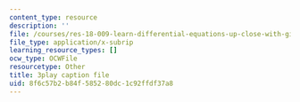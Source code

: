 ```yaml
---
content_type: resource
description: ''
file: /courses/res-18-009-learn-differential-equations-up-close-with-gilbert-strang-and-cleve-moler-fall-2015/8f6c57b2b84f585280dc1c92ffdf37a8_qJOQOkJ7rI8.vtt
file_type: application/x-subrip
learning_resource_types: []
ocw_type: OCWFile
resourcetype: Other
title: 3play caption file
uid: 8f6c57b2-b84f-5852-80dc-1c92ffdf37a8
---
```

